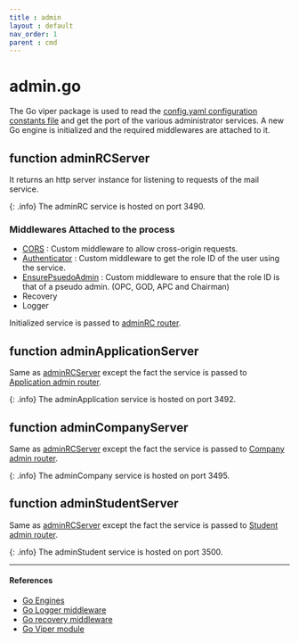 ```yaml
---
title : admin
layout : default
nav_order: 1
parent : cmd
---
```


# admin.go



The Go viper package is used to read the [config.yaml configuration constants file]() and get the port of the various administrator services. A new Go engine is initialized and the required middlewares are attached to it.


## function adminRCServer
It returns an http server instance for listening to requests of the mail service.

{: .info} 
The adminRC service is hosted on port 3490.

### Middlewares Attached to the process
- [CORS]() : Custom middleware to allow cross-origin requests.
- [Authenticator]() : Custom middleware to get the role ID of the user using the service.
- [EnsurePsuedoAdmin]() : Custom middleware to ensure that the role ID is that of a pseudo admin. (OPC, GOD, APC and Chairman)
- Recovery
- Logger

Initialized service is passed to [adminRC router]().

## function adminApplicationServer
Same as [adminRCServer]() except the fact the service is passed to [Application admin router]().

{: .info} 
The adminApplication service is hosted on port 3492.

## function adminCompanyServer
Same as [adminRCServer]() except the fact the service is passed to [Company admin router]().

{: .info} 
The adminCompany service is hosted on port 3495.

## function adminStudentServer
Same as [adminRCServer]() except the fact the service is passed to [Student admin router]().

{: .info} 
The adminStudent service is hosted on port 3500.

---
#### References
- [Go Engines]()
- [Go Logger middleware]()
- [Go recovery middleware]()
- [Go Viper module]()